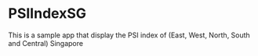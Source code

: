 # PSIIndexSG
This is a sample app that display the PSI index of (East, West, North, South and Central) Singapore
